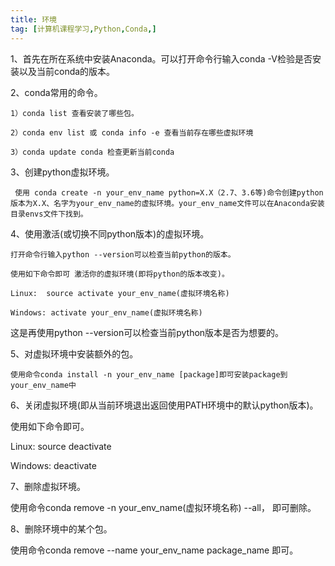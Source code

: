 ```yaml
---
title: 环境
tag: [计算机课程学习,Python,Conda,]
---
```

1、首先在所在系统中安装Anaconda。可以打开命令行输入conda -V检验是否安装以及当前conda的版本。

2、conda常用的命令。

    1）conda list 查看安装了哪些包。
    
    2）conda env list 或 conda info -e 查看当前存在哪些虚拟环境
    
    3）conda update conda 检查更新当前conda

3、创建python虚拟环境。

     使用 conda create -n your_env_name python=X.X（2.7、3.6等)命令创建python版本为X.X、名字为your_env_name的虚拟环境。your_env_name文件可以在Anaconda安装目录envs文件下找到。

4、使用激活(或切换不同python版本)的虚拟环境。

    打开命令行输入python --version可以检查当前python的版本。
    
    使用如下命令即可 激活你的虚拟环境(即将python的版本改变)。
    
    Linux:  source activate your_env_name(虚拟环境名称)
    
    Windows: activate your_env_name(虚拟环境名称)

   这是再使用python --version可以检查当前python版本是否为想要的。

5、对虚拟环境中安装额外的包。

    使用命令conda install -n your_env_name [package]即可安装package到your_env_name中

6、关闭虚拟环境(即从当前环境退出返回使用PATH环境中的默认python版本)。

   使用如下命令即可。

   Linux: source deactivate

   Windows: deactivate

7、删除虚拟环境。

   使用命令conda remove -n your_env_name(虚拟环境名称) --all， 即可删除。

8、删除环境中的某个包。

   使用命令conda remove --name your_env_name  package_name 即可。

